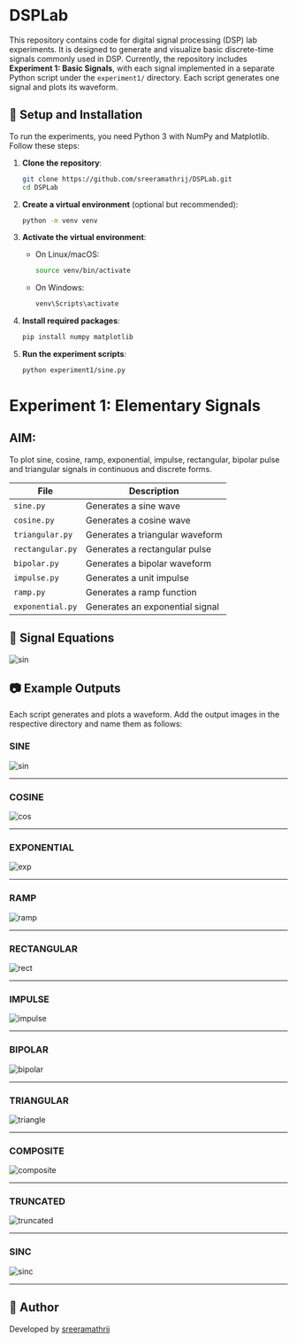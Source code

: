 # DSPLab

This repository contains code for digital signal processing (DSP) lab experiments. It is designed to generate and visualize basic discrete-time signals commonly used in DSP. Currently, the repository includes **Experiment 1: Basic Signals**, with each signal implemented in a separate Python script under the `experiment1/` directory. Each script generates one signal and plots its waveform.

## 🔧 Setup and Installation

To run the experiments, you need Python 3 with NumPy and Matplotlib. Follow these steps:

1. **Clone the repository**:
   ```bash
   git clone https://github.com/sreeramathrij/DSPLab.git
   cd DSPLab
   ```

2. **Create a virtual environment** (optional but recommended):
   ```bash
   python -m venv venv
   ```

3. **Activate the virtual environment**:
   - On Linux/macOS:
     ```bash
     source venv/bin/activate
     ```
   - On Windows:
     ```bash
     venv\Scripts\activate
     ```

4. **Install required packages**:
   ```bash
   pip install numpy matplotlib
   ```

5. **Run the experiment scripts**:
   ```bash
   python experiment1/sine.py
   ```

# Experiment 1: Elementary Signals

## AIM:
To plot sine, cosine, ramp, exponential, impulse, rectangular, bipolar pulse and triangular signals in continuous and discrete forms.

| File            | Description                        |
|-----------------|------------------------------------|
| `sine.py`       | Generates a sine wave              |
| `cosine.py`     | Generates a cosine wave            |
| `triangular.py` | Generates a triangular waveform    |
| `rectangular.py`| Generates a rectangular pulse      |
| `bipolar.py`    | Generates a bipolar waveform       |
| `impulse.py`    | Generates a unit impulse           |
| `ramp.py`       | Generates a ramp function          |
| `exponential.py`| Generates an exponential signal    |

## 📐 Signal Equations
<img src="assets/experiment1eq(1).png" alt="sin" />

## 📷 Example Outputs

Each script generates and plots a waveform. Add the output images in the respective directory and name them as follows:
### SINE
<img src="assets/sine.png" alt="sin" />

---

### COSINE
<img src="assets/cosine.png" alt="cos" />

---

### EXPONENTIAL
<img src="assets/exponential.png" alt="exp" />

---

### RAMP
<img src="assets/ramp.png" alt="ramp" />

---

### RECTANGULAR
<img src="assets/rectangular.png" alt="rect" />

---

### IMPULSE
<img src="assets/impulse.png" alt="impulse" />

---

### BIPOLAR
<img src="assets/bipolar.png" alt="bipolar" />

---

### TRIANGULAR
<img src="assets/triangular.png" alt="triangle" />

---

### COMPOSITE
<img src="assets/composite.png" alt="composite" />

---

### TRUNCATED
<img src="assets/truncated.png" alt="truncated" />

---

### SINC
<img src="assets/sinc.png" alt="sinc" />

---
## 👤 Author

Developed by [sreeramathrij](https://github.com/sreeramathrij)
